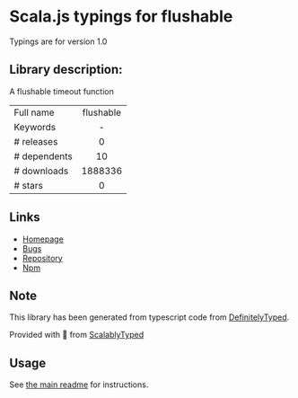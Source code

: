 
# Scala.js typings for flushable

Typings are for version 1.0

## Library description:
A flushable timeout function

|                    |                 |
| ------------------ | :-------------: |
| Full name          | flushable |
| Keywords           | - |
| # releases         | 0 |
| # dependents       | 10 |
| # downloads        | 1888336 |
| # stars            | 0 |

## Links
- [Homepage](https://github.com/petegleeson/flushable#readme)
- [Bugs](https://github.com/petegleeson/flushable/issues)
- [Repository](https://github.com/petegleeson/flushable)
- [Npm](https://www.npmjs.com/package/flushable)
    


## Note
This library has been generated from typescript code from [DefinitelyTyped](https://definitelytyped.org).

Provided with :purple_heart: from [ScalablyTyped](https://github.com/oyvindberg/ScalablyTyped)

## Usage
See [the main readme](../../readme.md) for instructions.


